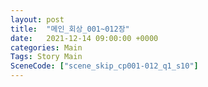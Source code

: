```yaml
---
layout: post
title:  "메인_회상_001~012장"
date:   2021-12-14 09:00:00 +0000
categories: Main
Tags: Story Main
SceneCode: ["scene_skip_cp001-012_q1_s10"]
---
```

